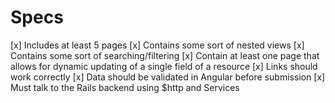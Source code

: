 # Specs

[x] Includes at least 5 pages
[x] Contains some sort of nested views
[x] Contains some sort of searching/filtering
[x] Contain at least one page that allows for dynamic updating of a single field of a resource
[x] Links should work correctly
[x] Data should be validated in Angular before submission
[x] Must talk to the Rails backend using $http and Services
